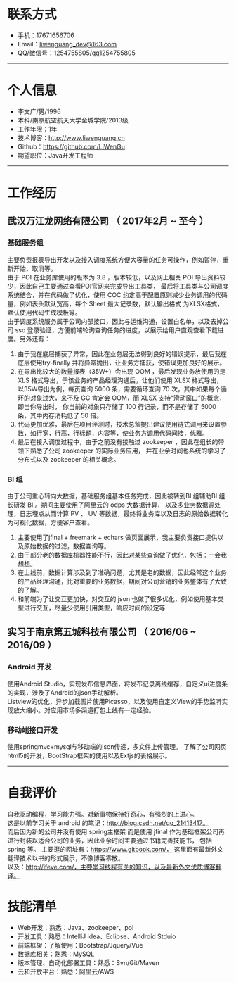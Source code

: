 # 联系方式

- 手机：17671656706
- Email：liwenguang_dev@163.com
- QQ/微信号：1254755805/qq1254755805

---

# 个人信息

 - 李文广/男/1996
 - 本科/南京航空航天大学金城学院/2013级
 - 工作年限：1年
 - 技术博客：http://www.liwenguang.cn
 - Github：https://github.com/LiWenGu
 - 期望职位：Java开发工程师

---

# 工作经历

## 武汉万江龙网络有限公司 （ 2017年2月 ~ 至今 ）

### 基础服务组
主要负责报表导出开发以及接入调度系统方便大容量的任务可操作，例如暂停，重新开始，取消等。  
由于 POI 在业务库使用的版本为 3.8 ，版本较低，以及网上相关 POI 导出资料较少，因此自己主要通过查看POI官网来完成导出工具类，
最后将工具类与公司调度系统结合，并在代码做了优化，使用 COC 约定高于配置原则减少业务调用的代码量，例如表头默认宽高，每个 Sheet 最大记录数，默认输出格式
为XLSX格式，默认使用代码生成模板等。  
由于调度系统服务属于公司内部接口，因此与运维沟通，设置白名单，以及去掉公司 sso 登录验证，方便前端轮询查询任务的进度，以展示给用户直观查看下载进度。另外还有：  
1. 由于我在底层捕获了异常，因此在业务层无法得到良好的错误提示，最后我在底层使用try-finally 并将异常抛出，让业务方捕获，使错误更加良好的展示。  
2. 在导出比较大的数量报表（35W+）会出现 OOM ，最后发现业务放使用的是 XLS 格式导出，于该业务的产品经理沟通后，让他们使用 XLSX 格式导出，
以35W导出为例，每页查询 5000 条，需要循环查询 70 次，其中如果每个循环的对象过大，来不及 GC 肯定会 OOM，而 XLSX 支持“滑动窗口”的概念，即当你导出时，
你当前的对象只存储了 100 行记录，而不是存储了 5000 条，其中内存消耗低了 50 倍。  
3. 代码更加优雅，最后在项目评测时，技术总监提出建议使用链式调用来设置参数，如行宽，行高，行标题，内容等，使业务方调用代码间接，优雅。  
4. 最后在接入调度过程中，由于之前没有接触过 zookeeper ，因此在组长的带领下熟悉了公司 zookeeper 的实际业务应用，
并在业余时间也系统的学习了分布式以及 zookeeper 的相关概念。  

### BI 组 
由于公司重心转向大数据，基础服务组基本任务完成，因此被转到BI 组辅助BI 组长研发 BI 。期间主要使用了阿里云的 odps 大数据计算，
以及多业务数据源处理，日志埋点从而计算 PV 、 UV 等数据，最终将业务库以及日志的原始数据转化为可视化数据，方便客户查看。  
1. 主要使用了jfinal + freemark + echars 做页面展示，我主要负责接口提供以及原始数据的过滤，数据查询等。
2. 由于部分老的数据库机器性能不行，因此对某些查询做了优化，包括：一会我想想。  
3. 在上线前，数据计算涉及到了准确问题，尤其是老的数据，因此经常这个业务的产品经理沟通，比对重要的业务数据，期间对公司营销的业务整体有了大致的了解。    
4. 和前端为了让交互更加快，对交互的 json 也做了很多优化，例如使用基本类型进行交互，尽量少使用引用类型，响应时间的设定等
 
## 实习于南京第五城科技有限公司 （ 2016/06 ~ 2016/09 ）

### Android 开发 
使用Android Studio，实现发布信息界面，将发布记录离线缓存，自定义ui进度条的实现，涉及了Android的json手动解析。  
Listview的优化，异步加载图片使用Picasso，以及使用自定义View的手势监听实现放大缩小。对应用市场多渠道打包上线有一定经验。

### 移动端接口开发
使用springmvc+mysql与移动端的json传递，多文件上传管理。
了解了公司网页html5的开发，BootStrap框架的使用以及Extjs的表格展示。

---

# 自我评价
自我驱动编程，学习能力强。对新事物保持好奇心，有强烈的上进心。  
这是以前学习关于 android 的笔记：http://blog.csdn.net/qq_21413417。  
而后因为新的公司并没有使用 spring主框架 而是使用 jfinal 作为基础框架公司再进行封装以适合公司的业务，因此业余时间主要通过书籍完善技能书，
包括 spring 等。 
主要逛的网址有：https://www.gitbook.com/， 这里面有最新外文翻译技术以书的形式展示，不像博客零散。  
以及：http://ifeve.com/，主要学习线程有关的知识，以及最新外文优质博客翻译。  

# 技能清单

- Web开发：熟悉：Java、zookeeper、poi
- 开发工具：熟悉：IntelliJ idea、Eclipse、Android Stduio
- 前端框架：了解使用：Bootstrap/Jquery/Vue
- 数据库相关：熟悉：MySQL
- 版本管理、自动化部署工具：熟悉：Svn/Git/Maven
- 云和开放平台：熟悉：阿里云/AWS
